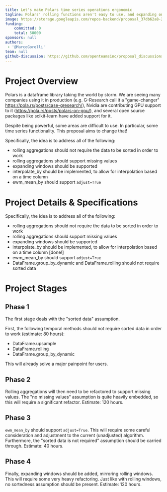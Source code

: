 ```yaml
---
title: Let's make Polars time series operations ergonomic
tagline: Polars' rolling functions aren't easy to use, and expanding ones aren't implemented - let's change that!
image: https://storage.googleapis.com/repos-backend/proposal_37db62a8-2a74-43c2-b0ab-f61ca762a5f3.png
funding:
    committed: 0
    total: 50000
sponsors: null
authors: 
 - '@MarcoGorelli'
team: null
github-discussion: https://github.com/openteamsinc/proposal_discussions/discussions/196
---
```


# Project Overview

Polars is a dataframe library taking the world by storm. We are seeing many companies using it in production (e.g. G-Research call it a "game-changer" https://pola.rs/posts/case-gresearch/), Nvidia are contributing GPU support to it (https://pola.rs/posts/polars-on-gpu/), and several open source packages like scikit-learn have added support for it.

Despite being powerful, some areas are difficult to use. In particular, some time series functionality. This proposal aims to change that!

Specifically, the idea is to address all of the following:
 - rolling aggregations should not require the data to be sorted in order to work
 - rolling aggregations should support missing values
 - expanding windows should be supported
 - interpolate_by should be implemented, to allow for interpolation based on a time column
 - ewm_mean_by should support `adjust=True`


# Project Details & Specifications

Specifically, the idea is to address all of the following:

 - rolling aggregations should not require the data to be sorted in order to work
 - rolling aggregations should support missing values
 - expanding windows should be supported
 - interpolate_by should be implemented, to allow for interpolation based on a time column [done!]
 - ewm_mean_by should support `adjust=True`
 - DataFrame.group_by_dynamic and DataFrame.rolling should not require sorted data

# Project Stages

## Phase 1

The first stage deals with the "sorted data" assumption.

First, the following temporal methods should not require sorted data in order to work (estimate: 80 hours):
 - DataFrame.upsample
 - DataFrame.rolling
 - DataFrame.group_by_dynamic


This will already solve a major painpoint for users.

## Phase 2

Rolling aggregations will then need to be refactored to support missing values. The "no missing values" assumption is quite heavily embedded, so this will require a significant refactor. Estimate: 120 hours.

## Phase 3

`ewm_mean_by` should support `adjust=True`. This will require some careful consideration and adjustment to the current (unadjusted) algorithm. Furthermore, the "sorted data is not required" assumption should be carried through. Estimate: 40 hours.

## Phase 4

Finally, expanding windows should be added, mirroring rolling windows. This will require some very heavy refactoring. Just like with rolling windows, no sortedness assumption should be present. Estimate: 120 hours.